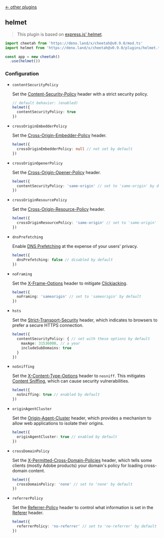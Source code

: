 [← other plugins](https://github.com/azurystudio/cheetah/blob/dev/guide/plugins/index.md)

## helmet

> This plugin is based on [express.js' helmet](https://github.com/helmetjs/helmet).

```ts
import cheetah from 'https://deno.land/x/cheetah@v0.9.0/mod.ts'
import helmet from 'https://deno.land/x/cheetah@v0.9.0/plugins/helmet.ts'

const app = new cheetah()
  .use(helmet())
```

### Configuration

- `contentSecurityPolicy`

  Set the [Content-Security-Policy](https://developer.mozilla.org/en-US/docs/Web/HTTP/Headers/Content-Security-Policy) header with a strict security policy.

  ```ts
  // default behavior: (enabled)
  helmet({
    contentSecurityPolicy: true
  })
  ```

- `crossOriginEmbedderPolicy`

  Set the [Cross-Origin-Embedder-Policy](https://developer.mozilla.org/en-US/docs/Web/HTTP/Headers/Cross-Origin-Embedder-Policy) header.

  ```ts
  helmet({
    crossOriginEmbedderPolicy: null // not set by default
  })
  ```

- `crossOriginOpenerPolicy`

  Set the [Cross-Origin-Opener-Policy](https://developer.mozilla.org/en-US/docs/Web/HTTP/Headers/Cross-Origin-Opener-Policy) header.

  ```ts
  helmet({
    contentSecurityPolicy: 'same-origin' // set to 'same-origin' by default
  })
  ```

- `crossOriginResourcePolicy`

  Set the [Cross-Origin-Resource-Policy](https://developer.mozilla.org/en-US/docs/Web/HTTP/Headers/Cross-Origin-Resource-Policy) header.

  ```ts
  helmet({
    crossOriginResourcePolicy: 'same-origin' // set to 'same-origin' by default
  })
  ```

- `dnsPrefetching`

  Enable [DNS Prefetching](https://developer.mozilla.org/en-US/docs/Web/HTTP/Headers/X-DNS-Prefetch-Control) at the expense of your users' privacy.

  ```ts
  helmet({
    dnsPrefetching: false // disabled by default
  })
  ```

- `noFraming`

  Set the [X-Frame-Options](https://developer.mozilla.org/en-US/docs/Web/HTTP/Headers/X-Frame-Options) header to mitigate [Clickjacking](https://developer.mozilla.org/en-US/docs/Glossary/Clickjacking).

  ```ts
  helmet({
    noFraming: 'sameorigin' // set to 'sameorigin' by default
  })
  ```

- `hsts`

  Set the [Strict-Transport-Security](https://developer.mozilla.org/en-US/docs/Web/HTTP/Headers/Strict-Transport-Security) header, which indicates to browsers to prefer a secure HTTPS connection.

  ```ts
  helmet({
    contentSecurityPolicy: { // set with these options by default
      maxAge: 31536000, // a year
      includeSubDomains: true
    }
  })
  ```

- `noSniffing`

  Set the [X-Content-Type-Options](https://developer.mozilla.org/en-US/docs/Web/HTTP/Headers/X-Content-Type-Options) header to `nosniff`. This mitigates [Content Sniffing](https://en.wikipedia.org/wiki/Content_sniffing), which can cause security vulnerabilities.

  ```ts
  helmet({
    noSniffing: true // enabled by default
  })
  ```

- `originAgentCluster`

  Set the [Origin-Agent-Cluster](https://whatpr.org/html/6214/origin.html#origin-keyed-agent-clusters) header, which provides a mechanism to allow web applications to isolate their origins.

  ```ts
  helmet({
    originAgentCluster: true // enabled by default
  })
  ```

- `crossDomainPolicy`

  Set the [X-Permitted-Cross-Domain-Policies](https://owasp.org/www-project-secure-headers/#x-permitted-cross-domain-policies) header, which tells some clients (mostly Adobe products) your domain's policy for loading cross-domain content.

  ```ts
  helmet({
    crossDomainPolicy: 'none' // set to 'none' by default
  })
  ```

- `referrerPolicy`

  Set the [Referrer-Policy](https://developer.mozilla.org/en-US/docs/Web/HTTP/Headers/Referrer-Policy) header to control what information is set in the [Referer](https://developer.mozilla.org/en-US/docs/Web/HTTP/Headers/Referer) header.

  ```ts
  helmet({
    referrerPolicy: 'no-referrer' // set to 'no-referrer' by default
  })
  ```
